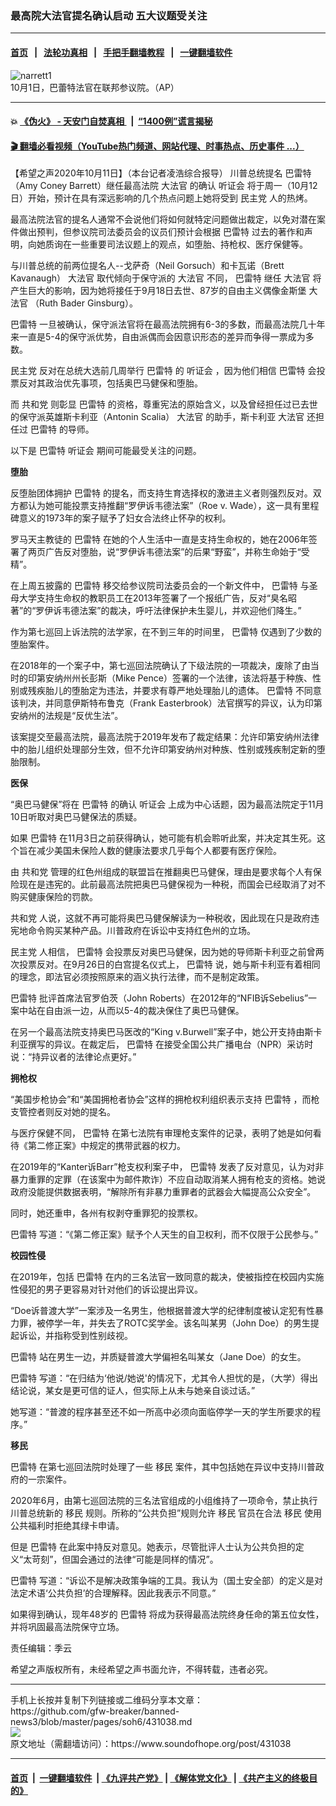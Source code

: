 ### 最高院大法官提名确认启动 五大议题受关注
------------------------

#### [首页](https://github.com/gfw-breaker/banned-news3/blob/master/README.md) &nbsp;&nbsp;|&nbsp;&nbsp; [法轮功真相](https://github.com/begood0513/basic/blob/master/README.md)  &nbsp;&nbsp;|&nbsp;&nbsp; [手把手翻墙教程](https://github.com/gfw-breaker/guides/wiki)  &nbsp;&nbsp;|&nbsp;&nbsp; [一键翻墙软件](https://github.com/gfw-breaker/nogfw/blob/master/README.md)  



<div><img alt="narrett1" src="https://img.soundofhope.org/2020-10/barrett1-1602463486327.jpg"/>
<br/><figcaption class="caption">
 10月1日，巴蕾特法官在联邦参议院。（AP）
</figcaption></div><hr/>

#### 💥 [《伪火》 - 天安门自焚真相 ](http://158.247.195.190:10000/videos/blog/weihuo.html)&nbsp; |&nbsp; [“1400例”谎言揭秘  ](http://158.247.195.190:10000/videos/blog/jiexi1400.html)

#### [ 🎬  翻墙必看视频（YouTube热门频道、网站代理、时事热点、历史事件 ...）](https://github.com/gfw-breaker/links/blob/master/banned.md)

<div><div class="Content__Wrapper sc-1bvya0-0 grZQxZ">
 <p class="meta-top">
  <span class="meta">
   【希望之声2020年10月11日】（本台记者凌浩综合报导）
  </span>
  川普总统提名
  <ok href="/term/131688">
   巴雷特
  </ok>
  （Amy Coney Barrett）继任最高法院
  <ok href="/term/28528">
   大法官
  </ok>
  的确认
  <ok href="/term/1465">
   听证会
  </ok>
  将于周一（10月12日）开始，预计在具有深远影响的几个热点问题上她将受到
  <ok href="/term/2718">
   民主党
  </ok>
  人的热烤。
 </p>
 <p>
 </p>
 <div class="AD_Embed__Wrap-sc-1xslmin-0 igMuqX module desktop">
  <div>
  </div>
 </div>
 <p>
  最高法院法官的提名人通常不会说他们将如何就特定问题做出裁定，以免对潜在案件做出预判，但参议院司法委员会的议员们预计会根据
  <ok href="/term/131688">
   巴雷特
  </ok>
  过去的著作和声明，向她质询在一些重要司法议题上的观点，如堕胎、持枪权、医疗保健等。
 </p>
 <p>
 </p>
 <p>
  与川普总统的前两位提名人--戈萨奇（Neil Gorsuch）和卡瓦诺（Brett Kavanaugh）
  <ok href="/term/28528">
   大法官
  </ok>
  取代倾向于保守派的
  <ok href="/term/28528">
   大法官
  </ok>
  不同，
  <ok href="/term/131688">
   巴雷特
  </ok>
  继任
  <ok href="/term/28528">
   大法官
  </ok>
  将产生巨大的影响，因为她将接任于9月18日去世、87岁的自由主义偶像金斯堡
  <ok href="/term/28528">
   大法官
  </ok>
  （Ruth Bader Ginsburg）。
 </p>
 <p>
 </p>
 <p>
  <ok href="/term/131688">
   巴雷特
  </ok>
  一旦被确认，保守派法官将在最高法院拥有6-3的多数，而最高法院几十年来一直是5-4的保守派优势，自由派偶而会因意识形态的差异而争得一票成为多数。
 </p>
 <p>
 </p>
 <p>
  <ok href="/term/2718">
   民主党
  </ok>
  反对在总统大选前几周举行
  <ok href="/term/131688">
   巴雷特
  </ok>
  的
  <ok href="/term/1465">
   听证会
  </ok>
  ，因为他们相信
  <ok href="/term/131688">
   巴雷特
  </ok>
  会投票反对其政治优先事项，包括奥巴马健保和堕胎。
 </p>
 <p>
 </p>
 <p>
  而
  <ok href="/term/2717">
   共和党
  </ok>
  则彰显
  <ok href="/term/131688">
   巴雷特
  </ok>
  的资格，尊重宪法的原始含义，以及曾经担任过已去世的保守派英雄斯卡利亚（Antonin Scalia）
  <ok href="/term/28528">
   大法官
  </ok>
  的助手，斯卡利亚
  <ok href="/term/28528">
   大法官
  </ok>
  还担任过
  <ok href="/term/131688">
   巴雷特
  </ok>
  的导师。
 </p>
 <p>
 </p>
 <p>
  以下是
  <ok href="/term/131688">
   巴雷特
  </ok>
  <ok href="/term/1465">
   听证会
  </ok>
  期间可能最受关注的问题。
 </p>
 <p>
 </p>
 <p>
  <strong>
   堕胎
  </strong>
 </p>
 <p>
 </p>
 <p>
  反堕胎团体拥护
  <ok href="/term/131688">
   巴雷特
  </ok>
  的提名，而支持生育选择权的激进主义者则强烈反对。双方都认为她可能投票支持推翻“罗伊诉韦德法案”（Roe v. Wade），这一具有里程碑意义的1973年的案子赋予了妇女合法终止怀孕的权利。
 </p>
 <p>
 </p>
 <p>
  罗马天主教徒的
  <ok href="/term/131688">
   巴雷特
  </ok>
  在她的个人生活中一直是支持生命权的，她在2006年签署了两页广告反对堕胎，说“罗伊诉韦德法案”的后果“野蛮”，并称生命始于“受精”。
 </p>
 <p>
 </p>
 <p>
  在上周五披露的
  <ok href="/term/131688">
   巴雷特
  </ok>
  移交给参议院司法委员会的一个新文件中，
  <ok href="/term/131688">
   巴雷特
  </ok>
  与圣母大学支持生命权的教职员工在2013年签署了一个报纸广告，反对“臭名昭著”的“罗伊诉韦德法案”的裁决，呼吁法律保护未生婴儿，并欢迎他们降生。”
 </p>
 <p>
 </p>
 <p>
  作为第七巡回上诉法院的法学家，在不到三年的时间里，
  <ok href="/term/131688">
   巴雷特
  </ok>
  仅遇到了少数的堕胎案件。
 </p>
 <p>
 </p>
 <p>
  在2018年的一个案子中，第七巡回法院确认了下级法院的一项裁决，废除了由当时的印第安纳州州长彭斯（Mike Pence）签署的一个法律，该法将基于种族、性别或残疾胎儿的堕胎定为违法，并要求有尊严地处理胎儿的遗体。
  <ok href="/term/131688">
   巴雷特
  </ok>
  不同意该判决，并同意伊斯特布鲁克（Frank Easterbrook）法官撰写的异议，认为印第安纳州的法规是“反优生法”。
 </p>
 <div class="AD_Embed__Wrap-sc-1xslmin-0 igMuqX module desktop">
  <div>
  </div>
 </div>
 <p>
 </p>
 <p>
  该案提交至最高法院，最高法院于2019年发布了裁定结果：允许印第安纳州法律中的胎儿组织处理部分生效，但不允许印第安纳州对种族、性别或残疾制定新的堕胎限制。
 </p>
 <p>
 </p>
 <p>
  <strong>
   <ok href="/term/961">
    医保
   </ok>
  </strong>
 </p>
 <p>
 </p>
 <p>
  “奥巴马健保”将在
  <ok href="/term/131688">
   巴雷特
  </ok>
  的确认
  <ok href="/term/1465">
   听证会
  </ok>
  上成为中心话题，因为最高法院定于11月10日听取对奥巴马健保法的质疑。
 </p>
 <p>
 </p>
 <p>
  如果
  <ok href="/term/131688">
   巴雷特
  </ok>
  在11月3日之前获得确认，她可能有机会聆听此案，并决定其生死。这个旨在减少美国未保险人数的健康法要求几乎每个人都要有医疗保险。
 </p>
 <p>
 </p>
 <p>
  由
  <ok href="/term/2717">
   共和党
  </ok>
  管理的红色州组成的联盟旨在推翻奥巴马健保，理由是要求每个人有保险现在是违宪的。此前最高法院把奥巴马健保视为一种税，而国会已经取消了对不购买健康保险的罚款。
 </p>
 <p>
 </p>
 <p>
  <ok href="/term/2717">
   共和党
  </ok>
  人说，这就不再可能将奥巴马健保解读为一种税收，因此现在只是政府违宪地命令购买某种产品。川普政府在诉讼中支持红色州的立场。
 </p>
 <p>
 </p>
 <p>
  <ok href="/term/2718">
   民主党
  </ok>
  人相信，
  <ok href="/term/131688">
   巴雷特
  </ok>
  会投票反对奥巴马健保，因为她的导师斯卡利亚之前曾两次投票反对。在9月26日的白宫提名仪式上，
  <ok href="/term/131688">
   巴雷特
  </ok>
  说，她与斯卡利亚有着相同的理念，即法官必须按照原来的涵义执行法律，而不是制定政策。
 </p>
 <p>
 </p>
 <p>
  <ok href="/term/131688">
   巴雷特
  </ok>
  批评首席法官罗伯茨（John Roberts）在2012年的“NFIB诉Sebelius”一案中站在自由派一边，从而以5-4的裁决保住了奥巴马健保。
 </p>
 <p>
 </p>
 <p>
  在另一个最高法院支持奥巴马医改的“King v.Burwell”案子中，她公开支持由斯卡利亚撰写的异议。在裁定后，
  <ok href="/term/131688">
   巴雷特
  </ok>
  在接受全国公共广播电台（NPR）采访时说：“持异议者的法律论点更好。”
 </p>
 <p>
 </p>
 <p>
  <strong>
   拥枪权
  </strong>
 </p>
 <p>
 </p>
 <p>
  “美国步枪协会”和“美国拥枪者协会”这样的拥枪权利组织表示支持
  <ok href="/term/131688">
   巴雷特
  </ok>
  ，而枪支管控者则反对她的提名。
 </p>
 <p>
 </p>
 <p>
  与医疗保健不同，
  <ok href="/term/131688">
   巴雷特
  </ok>
  在第七法院有审理枪支案件的记录，表明了她是如何看待《第二修正案》中规定的携带武器的权力。
 </p>
 <p>
 </p>
 <p>
  在2019年的“Kanter诉Barr”枪支权利案子中，
  <ok href="/term/131688">
   巴雷特
  </ok>
  发表了反对意见，认为对非暴力重罪的定罪（在该案中为邮件欺诈）不应自动取消某人拥有枪支的资格。她说政府没能提供数据表明，“解除所有非暴力重罪者的武器会大幅提高公众安全”。
 </p>
 <p>
 </p>
 <p>
  同时，她还重申，各州有权剥夺重罪犯的投票权。
 </p>
 <p>
 </p>
 <p>
  <ok href="/term/131688">
   巴雷特
  </ok>
  写道：“《第二修正案》赋予个人天生的自卫权利，而不仅限于公民参与。”
 </p>
 <p>
 </p>
 <p>
  <strong>
   <ok href="/term/395395">
    校园性侵
   </ok>
  </strong>
 </p>
 <p>
 </p>
 <div class="AD_Embed__Wrap-sc-1xslmin-0 igMuqX module desktop">
  <div>
  </div>
 </div>
 <p>
  在2019年，包括
  <ok href="/term/131688">
   巴雷特
  </ok>
  在内的三名法官一致同意的裁决，使被指控在校园内实施性侵犯的男子更容易对针对他们的诉讼提出异议。
 </p>
 <p>
 </p>
 <p>
  “Doe诉普渡大学”一案涉及一名男生，他根据普渡大学的纪律制度被认定犯有性暴力罪，被停学一年，并失去了ROTC奖学金。该名叫某男（John Doe）的男生提起诉讼，并指称受到性别歧视。
 </p>
 <p>
 </p>
 <p>
  <ok href="/term/131688">
   巴雷特
  </ok>
  站在男生一边，并质疑普渡大学偏袒名叫某女（Jane Doe）的女生。
 </p>
 <p>
 </p>
 <p>
  <ok href="/term/131688">
   巴雷特
  </ok>
  写道：“在归结为‘他说/她说'的情况下，尤其令人担忧的是，（大学）得出结论说，某女是更可信的证人，但实际上从未与她亲自谈过话。”
 </p>
 <p>
 </p>
 <p>
  她写道：“普渡的程序甚至还不如一所高中必须向面临停学一天的学生所要求的程序。”
 </p>
 <p>
 </p>
 <p>
  <strong>
   <ok href="/term/2460">
    移民
   </ok>
  </strong>
 </p>
 <p>
 </p>
 <p>
  <ok href="/term/131688">
   巴雷特
  </ok>
  在第七巡回法院时处理了一些
  <ok href="/term/2460">
   移民
  </ok>
  案件，其中包括她在异议中支持川普政府的一宗案件。
 </p>
 <p>
 </p>
 <p>
  2020年6月，由第七巡回法院的三名法官组成的小组维持了一项命令，禁止执行川普总统新的
  <ok href="/term/2460">
   移民
  </ok>
  规则。所称的“公共负担”规则允许
  <ok href="/term/2460">
   移民
  </ok>
  官员在合法
  <ok href="/term/2460">
   移民
  </ok>
  使用公共福利时拒绝其绿卡申请。
 </p>
 <p>
 </p>
 <p>
  但是
  <ok href="/term/131688">
   巴雷特
  </ok>
  在此案中持反对意见。她表示，尽管批评人士认为公共负担的定义“太苛刻”，但国会通过的法律“可能是同样的情况”。
 </p>
 <p>
 </p>
 <p>
  <ok href="/term/131688">
   巴雷特
  </ok>
  写道：“诉讼不是解决政策争端的工具。我认为（国土安全部）的定义是对法定术语‘公共负担’的合理解释。因此我表示不同意。”
 </p>
 <p>
 </p>
 <p>
  如果得到确认，现年48岁的
  <ok href="/term/131688">
   巴雷特
  </ok>
  将成为获得最高法院终身任命的第五位女性，并将巩固最高法院保守立场。
 </p>
 <p class="meta-btm">
  责任编辑：季云
 </p>
 <p class="meta-btm">
  希望之声版权所有，未经希望之声书面允许，不得转载，违者必究。
 </p>
</div>
</div>
<hr/>
手机上长按并复制下列链接或二维码分享本文章：<br/>
https://github.com/gfw-breaker/banned-news3/blob/master/pages/soh6/431038.md <br/>
<a href='https://github.com/gfw-breaker/banned-news3/blob/master/pages/soh6/431038.md'><img src='https://github.com/gfw-breaker/banned-news3/blob/master/pages/soh6/431038.md.png'/></a> <br/>
原文地址（需翻墙访问）：https://www.soundofhope.org/post/431038


------------------------
#### [首页](https://github.com/gfw-breaker/banned-news3/blob/master/README.md) &nbsp;|&nbsp; [一键翻墙软件](https://github.com/gfw-breaker/nogfw/blob/master/README.md) &nbsp;| [《九评共产党》](https://github.com/gfw-breaker/9ping.md/blob/master/README.md#九评之一评共产党是什么) | [《解体党文化》](https://github.com/gfw-breaker/jtdwh.md/blob/master/README.md) | [《共产主义的终极目的》](https://github.com/gfw-breaker/gczydzjmd.md/blob/master/README.md)


<img src='http://gfw-breaker.win/banned-news3/pages/soh6/431038.md' width='0px' height='0px'/>